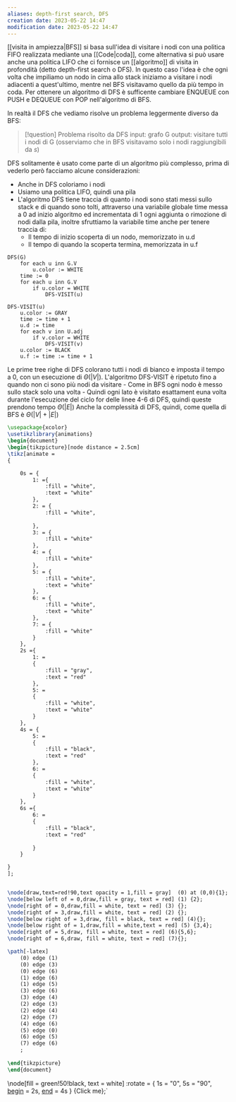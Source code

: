```yaml
---
aliases: depth-first search, DFS
creation date: 2023-05-22 14:47
modification date: 2023-05-22 14:47
---
```


[[visita in ampiezza|BFS]] si basa sull'idea di visitare i nodi con una politica FIFO realizzata mediante una [[Code|coda]], come alternativa si può usare anche una politica LIFO che ci fornisce un [[algoritmo]] di visita in profondità (detto depth-first search o DFS).
In questo caso l'idea è che ogni volta che impiliamo un nodo in cima allo stack iniziamo a visitare i nodi adiacenti a quest'ultimo, mentre nel BFS visitavamo quello da più tempo in coda.
Per ottenere un algoritmo di DFS è sufficente cambiare ENQUEUE con PUSH e DEQUEUE con POP nell'algoritmo di BFS.

In realtà il DFS che vediamo risolve un problema leggermente diverso da BFS:

>[!question] Problema risolto da DFS
>input: grafo G
>output: visitare tutti i nodi di G
>(osserviamo che in BFS visitavamo solo i nodi raggiungibili da $s$)
>

DFS solitamente è usato come parte di un algoritmo più complesso, prima di vederlo però facciamo alcune considerazioni:

- Anche in DFS coloriamo i nodi
- Usiamo una politica LIFO, quindi una pila
- L'algoritmo DFS tiene traccia di quanto i nodi sono stati messi sullo stack e di quando sono tolti, attraverso una variabile globale time messa a 0 ad inizio algoritmo ed incrementata di 1 ogni aggiunta o rimozione di nodi dalla pila, inoltre sfruttiamo la variabile time anche per tenere traccia di:
	- Il tempo di inizio scoperta di un nodo, memorizzato in u.d
	- Il tempo di quando la scoperta termina, memorizzata in u.f


```
DFS(G)
	for each u inn G.V
		u.color := WHITE
	time := 0
	for each u inn G.V
		if u.color = WHITE
			DFS-VISIT(u)
```

```
DFS-VISIT(u)
	u.color := GRAY
	time := time + 1
	u.d := time
	for each v inn U.adj
		if v.color = WHITE
			DFS-VISIT(v)
	u.color := BLACK
	u.f := time := time + 1
```

Le prime tree righe di DFS colorano tutti i nodi di bianco e imposta il tempo a 0, con un esecuzione di $\Theta(|V|)$.
L'algoritmo DFS-VISIT è ripetuto fino a quando non ci sono più nodi da visitare
	- Come in BFS ogni nodo è messo sullo stack solo una volta
	- Quindi ogni lato è visitato esattament euna volta durante l'esecuzione del ciclo for delle linee 4-6 di DFS, quindi queste prendono tempo $\Theta(|E|)$
Anche la complessità di DFS, quindi, come quella di BFS è $\Theta(|V| + |E|)$

```tikz
\usepackage{xcolor}
\usetikzlibrary{animations}
\begin{document}
\begin{tikzpicture}[node distance = 2.5cm]
\tikz[animate = 
{

	0s = {
		1: ={
			:fill = "white",
			:text = "white"
		},		
		2: = {
			:fill = "white",
			
		},
		3: = {
			:fill = "white"	
		},
		4: = {
			:fill = "white"
		},
		5: = {
			:fill = "white",
			:text = "white"
		},
		6: = {
			:fill = "white",
			:text = "white"
		},
		7: = {
			:fill = "white"
		}
	},
	2s ={
		1: = 
		{
			:fill = "gray",
			:text = "red"
		},
		5: =
		{
			:fill = "white",
			:text = "white"
		}
	},
	4s = {
		5: =
		{
			:fill = "black",
			:text = "red"
		},
		6: =
		{
			:fill = "white",
			:text = "white"
		}
	},
	6s ={
		6: =
		{
			:fill = "black",
			:text = "red"
		
		}
	}

}
];


\node[draw,text=red!90,text opacity = 1,fill = gray]  (0) at (0,0){1};
\node[below left of = 0,draw,fill = gray, text = red] (1) {2};
\node[right of = 0,draw,fill = white, text = red] (3) {};
\node[right of = 3,draw,fill = white, text = red] (2) {};
\node[below right of = 3,draw, fill = black, text = red] (4){};
\node[below right of = 1,draw,fill = white,text = red] (5) {3,4};
\node[right of = 5,draw, fill = white, text = red] (6){5,6};
\node[right of = 6,draw, fill = white, text = red] (7){};

\path[-latex]
	(0) edge (1)
	(0) edge (3)
	(0) edge (6)
	(1) edge (6)
	(1) edge (5)
	(3) edge (6)
	(3) edge (4)
	(2) edge (3)
	(2) edge (4)
	(2) edge (7)
	(4) edge (6)
	(5) edge (0)
	(6) edge (5)
	(7) edge (6)
	;
	
\end{tikzpicture}
\end{document}
```

\node[fill = green!50!black, text = white]   :rotate = { 1s = "0", 5s = "90", [begin](https://tikz.dev/base-animations#pgf.begin) = 2s, [end](https://tikz.dev/base-animations#pgf.end) = 4s }   {Click me};`

